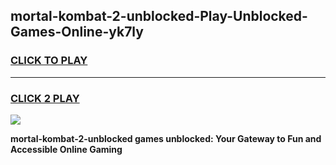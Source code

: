 
## mortal-kombat-2-unblocked-Play-Unblocked-Games-Online-yk7ly
<h3>
<a href="https://premium76.site?title=mortal-kombat-2-unblocked&ref=25A">CLICK TO PLAY</a></h3>
<hr>

<h3>
<a href="https://premium76.site?title=mortal-kombat-2-unblocked&ref=25A">CLICK 2 PLAY</a>
  
</h3>

<a href="https://premium76.site?title=mortal-kombat-2-unblocked&ref=25A"><img src="https://clearcache.store/games.png"></a>


**mortal-kombat-2-unblocked games unblocked: Your Gateway to Fun and Accessible Online Gaming**
